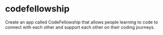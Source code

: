 # codefellowship
Create an app called CodeFellowship that allows people learning to code to connect with each other and support each other on their coding journeys.
